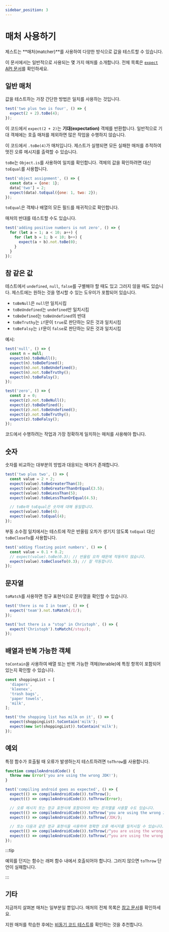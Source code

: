 ```yaml
---
sidebar_position: 3
---
```


# 매처 사용하기

제스트는 **매처(matcher)**를 사용하여 다양한 방식으로 값을 테스트할 수 있습니다.

이 문서에서는 일반적으로 사용되는 몇 가지 매처를 소개합니다. 전체 목록은 [`expect` API 문서](https://github.com/facebook/jest/blob/main/website/versioned_docs/version-29.2/ExpectAPI.md)를 확인하세요.

## 일반 매처

값을 테스트하는 가장 간단한 방법은 일치를 사용하는 것입니다.

```js
test('two plus two is four', () => {
  expect(2 + 2).toBe(4);
});
```

이 코드에서 `expect(2 + 2)`는 **기대(expectation)** 객체를 반환합니다. 일반적으로 기대 객체에는 호출 매처를 제외하면 많은 작업을 수행하지 않습니다.

이 코드에서 `.toBe(4)`가 매처입니다. 제스트가 실행되면 모든 실패한 매처를 추적하여 멋진 오류 메시지를 출력할 수 있습니다.

`toBe`는 `Object.is`를 사용하여 일치를 확인합니다. 객체의 값을 확인하려면 대신 `toEqual`를 사용합니다.

```js
test('object assignment', () => {
  const data = {one: 1};
  data['two'] = 2;
  expect(data).toEqual({one: 1, two: 2});
});
```

`toEqual`은 객체나 배열의 모든 필드를 재귀적으로 확인합니다.

매처의 반대를 테스트할 수도 있습니다.

```js
test('adding positive numbers is not zero', () => {
  for (let a = 1; a < 10; a++) {
    for (let b = 1; b < 10; b++) {
      expect(a + b).not.toBe(0);
    }
  }
});
```

## 참 같은 값

테스트에서 `undefined`, `null`, `false`를 구별해야 할 때도 있고 그러지 않을 때도 있습니다. 제스트에는 원하는 것을 명시할 수 있는 도우미가 포함되어 있습니다.

- `toBeNull`은 `null`만 일치시킴
- `toBeUndefined`는 `undefined`만 일치시킴
- `toBeDefined`는 `toBeUndefined`의 반대
- `toBeTruthy`는 `if`문이 `true`로 판단하는 모든 것과 일치시킴
- `toBeFalsy`는 `if`문이 `false`로 판단하는 모든 것과 일치시킴

예시:

```js
test('null', () => {
  const n = null;
  expect(n).toBeNull();
  expect(n).toBeDefined();
  expect(n).not.toBeUndefined();
  expect(n).not.toBeTruthy();
  expect(n).toBeFalsy();
});

test('zero', () => {
  const z = 0;
  expect(z).not.toBeNull();
  expect(z).toBeDefined();
  expect(z).not.toBeUndefined();
  expect(z).not.toBeTruthy();
  expect(z).toBeFalsy();
});
```

코드에서 수행하려는 작업과 가장 정확하게 일치하는 매처를 사용해야 합니다.

## 숫자

숫자를 비교하는 대부분의 방법과 대응되는 매처가 존재합니다.

```js
test('two plus two', () => {
  const value = 2 + 2;
  expect(value).toBeGreaterThan(3);
  expect(value).toBeGreaterThanOrEqual(3.5);
  expect(value).toBeLessThan(5);
  expect(value).toBeLessThanOrEqual(4.5);

  // toBe와 toEqual은 숫자에 대해 동일합니다.
  expect(value).toBe(4);
  expect(value).toEqual(4);
});
```

부동 소수점 일치에서는 테스트에 작은 반올림 오차가 생기지 않도록 `toEqual` 대신 `toBeCloseTo`를 사용합니다.

```js
test('adding floating point numbers', () => {
  const value = 0.1 + 0.2;
  // expect(value).toBe(0.3); // 반올림 오차 때문에 작동하지 않습니다.
  expect(value).toBeCloseTo(0.3); // 잘 작동합니다.
});
```

## 문자열

`toMatch`를 사용하면 정규 표현식으로 문자열을 확인할 수 있습니다.

```js
test('there is no I in team', () => {
  expect('team').not.toMatch(/I/);
});

test('but there is a "stop" in Christoph', () => {
  expect('Christoph').toMatch(/stop/);
});
```

## 배열과 반복 가능한 객체

`toContain`을 사용하여 배열 또는 반복 가능한 객체(iterable)에 특정 항목이 포함되어 있는지 확인할 수 있습니다.

```js
const shoppingList = [
  'diapers',
  'kleenex',
  'trash bags',
  'paper towels',
  'milk',
];

test('the shopping list has milk on it', () => {
  expect(shoppingList).toContain('milk');
  expect(new Set(shoppingList)).toContain('milk');
});
```

## 예외

특정 함수가 호출될 때 오류가 발생하는지 테스트하려면 `toThrow`를 사용합니다.

```js
function compileAndroidCode() {
  throw new Error('you are using the wrong JDK!');
}

test('compiling android goes as expected', () => {
  expect(() => compileAndroidCode()).toThrow();
  expect(() => compileAndroidCode()).toThrow(Error);

  // 오류 메시지 또는 정규 표현식에 포함되어야 하는 문자열을 사용할 수도 있습니다.
  expect(() => compileAndroidCode()).toThrow('you are using the wrong JDK');
  expect(() => compileAndroidCode()).toThrow(/JDK/);

  // 또는 다음과 같은 정규 표현식을 사용하여 정확한 오류 메시지를 일치시킬 수 있습니다.
  expect(() => compileAndroidCode()).toThrow(/^you are using the wrong JDK$/); // Test fails
  expect(() => compileAndroidCode()).toThrow(/^you are using the wrong JDK!$/); // Test pass
});
```

:::tip

예외를 던지는 함수는 래퍼 함수 내에서 호출되어야 합니다. 그러지 않으면 `toThrow` 단언이 실패합니다.

:::

## 기타

지금까지 살펴본 매처는 일부분일 뿐입니다. 매처의 전체 목록은 [참고 문서](https://jestjs.io/docs/29.1/expect)를 확인하세요.

지원 매처를 학습한 후에는 [비동기 코드 테스트](./asynchronous.md)를 확인하는 것을 추천합니다.